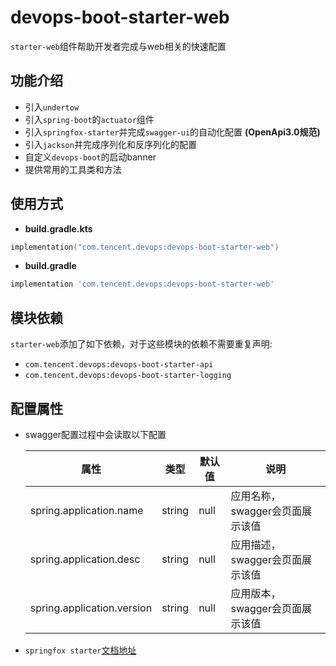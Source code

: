 # devops-boot-starter-web

`starter-web`组件帮助开发者完成与web相关的快速配置

## 功能介绍
- 引入`undertow`
- 引入`spring-boot`的`actuator`组件
- 引入`springfox-starter`并完成`swagger-ui`的自动化配置 **(OpenApi3.0规范)**
- 引入`jackson`并完成序列化和反序列化的配置
- 自定义`devops-boot`的启动banner
- 提供常用的工具类和方法


## 使用方式
- **build.gradle.kts**

```kotlin
implementation("com.tencent.devops:devops-boot-starter-web")
```

- **build.gradle**

```groovy
implementation 'com.tencent.devops:devops-boot-starter-web'
```

## 模块依赖
`starter-web`添加了如下依赖，对于这些模块的依赖不需要重复声明:
- `com.tencent.devops:devops-boot-starter-api`
- `com.tencent.devops:devops-boot-starter-logging`

## 配置属性

- swagger配置过程中会读取以下配置
  
  | 属性               | 类型    | 默认值 | 说明               |
  | ------------------ | ------- | ------ | ------------------ |
  | spring.application.name  | string | null  | 应用名称，swagger会页面展示该值 |
  | spring.application.desc  | string | null  | 应用描述，swagger会页面展示该值 |
  | spring.application.version  | string | null  | 应用版本，swagger会页面展示该值 |

- `springfox starter`[文档地址](http://springfox.github.io/springfox/docs/current/)
